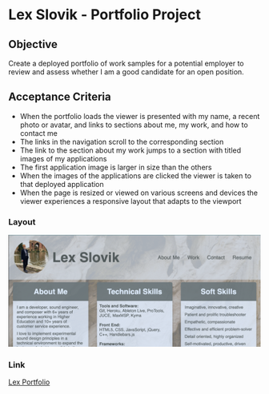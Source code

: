 # Lex Slovik - Portfolio Project

## Objective
Create a deployed portfolio of work samples for a potential employer to review and assess whether I am a good candidate for an open position.
## Acceptance Criteria
- When the portfolio loads the viewer is presented with my name, a recent photo or avatar, and links to sections about me, my work, and how to contact me
- The links in the navigation scroll to the corresponding section
- The link to the section about my work jumps to a section with titled images of my applications
- The first application image is larger in size than the others
- When the images of the applications are clicked the viewer is taken to that deployed application
- When the page is resized or viewed on various screens and devices the viewer experiences a responsive layout that adapts to the viewport
### Layout
![Portfolio Screenshot](assets/images/portfolio.png)
### Link
[Lex Portfolio](https://lexslo.github.io/portfolio/)